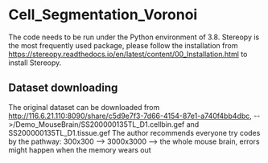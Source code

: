 # Cell_Segmentation_Voronoi
The code needs to be run under the Python environment of 3.8. Stereopy is the most frequently used package, please follow the installation from https://stereopy.readthedocs.io/en/latest/content/00_Installation.html to install Stereopy.

## Dataset downloading
The original dataset can be downloaded from http://116.6.21.110:8090/share/c5d9e7f3-7d66-4154-87e1-a740f4bb4dbc, -->/Demo_MouseBrain/SS200000135TL_D1.cellbin.gef and SS200000135TL_D1.tissue.gef
The author recommends everyone try codes by the pathway: 300x300 --> 3000x3000 --> the whole mouse brain, errors might happen when the memory wears out
